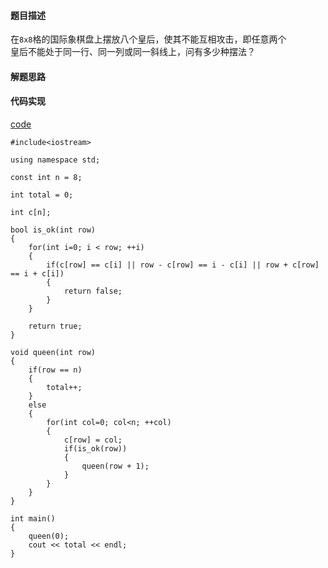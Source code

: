 #### 题目描述
在`8x8`格的国际象棋盘上摆放八个皇后，使其不能互相攻击，即任意两个  
皇后不能处于同一行、同一列或同一斜线上，问有多少种摆法？

#### 解题思路


#### 代码实现

[code](/Backtracking/eight_queens.cpp)

```
#include<iostream>

using namespace std;

const int n = 8;

int total = 0;

int c[n];

bool is_ok(int row)
{
	for(int i=0; i < row; ++i)
	{
		if(c[row] == c[i] || row - c[row] == i - c[i] || row + c[row] == i + c[i])
		{
			return false;
		}
	}

	return true;
}

void queen(int row)
{
	if(row == n)
	{
		total++;
	}
	else
	{
		for(int col=0; col<n; ++col)
		{
			c[row] = col;
			if(is_ok(row))
			{
				queen(row + 1);
			}
		}
	}
}

int main()
{
	queen(0);
	cout << total << endl;
}
```